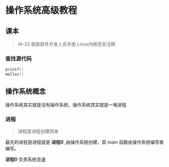 # 操作系统高级教程

## 课本

> IA-32 框架软件开发人员手册
> Linux内核完全注释

### 查找源代码

```c
printf()
malloc()

```

## 操作系统概念

操作系统其实就是没有操作系统，操作系统其实就是一堆进程

### 进程

> 进程是进程创建而来

最先的进程是进程就是 **进程0** ,由操作系统创建，其 main 函数由操作系统编写者编写。

**进程0** 负责系统怠速



